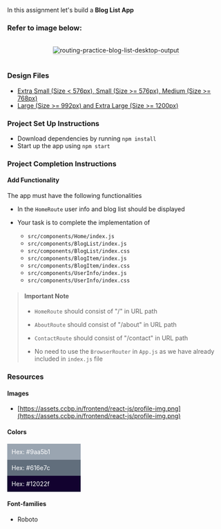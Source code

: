 In this assignment let's build a **Blog List App** 

### Refer to image below:

<br/>
<div style="text-align: center;">
    <img src="https://assets.ccbp.in/frontend/content/react-js/routing-practice-blog-list-desktop-output.gif" alt="routing-practice-blog-list-desktop-output" style="max-width:70%;box-shadow:0 2.8px 2.2px rgba(0, 0, 0, 0.12)">
</div>
<br/>

### Design Files

- [Extra Small (Size < 576px), Small (Size >= 576px), Medium (Size >= 768px)](https://assets.ccbp.in/frontend/content/react-js/routing-practice-blog-list-sm-output.png)
- [Large (Size >= 992px) and Extra Large (Size >= 1200px)](https://assets.ccbp.in/frontend/content/react-js/routing-practice-blog-list-lg-output.png)

### Project Set Up Instructions

- Download dependencies by running `npm install`
- Start up the app using `npm start`

### Project Completion Instructions

#### Add Functionality

The app must have the following functionalities

- In the `HomeRoute` user info and blog list should be displayed
  
- Your task is to complete the implementation of
  - `src/components/Home/index.js`
  - `src/components/BlogList/index.js`
  - `src/components/BlogList/index.css`
  - `src/components/BlogItem/index.js`
  - `src/components/BlogItem/index.css`
  - `src/components/UserInfo/index.js`
  - `src/components/UserInfo/index.css`

> #### Important Note
>
> - `HomeRoute` should consist of "/" in URL path
> - `AboutRoute` should consist of "/about" in URL path
> - `ContactRoute` should consist of "/contact" in URL path
>
> - No need to use the `BrowserRouter` in `App.js` as we have already included in `index.js` file

### Resources

#### Images

- [https://assets.ccbp.in/frontend/react-js/profile-img.png](https://assets.ccbp.in/frontend/react-js/profile-img.png)

#### Colors

<div style="background-color: #9aa5b1; width: 150px; padding: 10px; color: white">Hex: #9aa5b1</div>
<div style="background-color: #616e7c; width: 150px; padding: 10px; color: white">Hex: #616e7c</div>
<div style="background-color: #12022f; width: 150px; padding: 10px; color: white">Hex: #12022f</div>

#### Font-families

- Roboto

